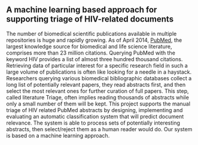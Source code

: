 ## A machine learning based approach for supporting triage of HIV-related documents

The number of biomedical scientific publications available in multiple repositories is huge and rapidly growing. As of April 2014, [PubMed](http://www.ncbi.nlm.nih.gov/pubmed), the largest knowledge source for biomedical and life science literature, comprises more than 23 million citations. Querying PubMed with the keyword HIV provides a list of almost three hundred thousand citations. Retrieving data of particular interest for a specific research field in such a large volume of publications is often like looking for a needle in a haystack. Researchers querying various biomedical bibliographic databases collect a long list of potentially relevant papers, they read abstracts first, and then select the most relevant ones for further curation of full papers. This step, called literature Triage, often implies reading thousands of abstracts while only a small number of them will be kept. This project supports the manual triage of HIV related PubMed abstracts by designing, implementing and evaluating an automatic classification system that will predict document relevance. The system is able to process sets of potentially interesting abstracts, then select/reject them as a human reader would do. Our system is based on a machine learning approach.
